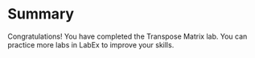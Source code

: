 # Summary

Congratulations! You have completed the Transpose Matrix lab. You can practice more labs in LabEx to improve your skills.

